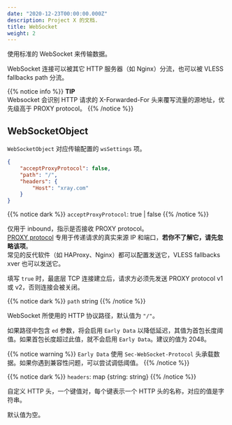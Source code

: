```yaml
---
date: "2020-12-23T00:00:00.000Z"
description: Project X 的文档.
title: WebSocket
weight: 2
---
```


使用标准的 WebSocket 来传输数据。

WebSocket 连接可以被其它 HTTP 服务器（如 Nginx）分流，也可以被 VLESS fallbacks path 分流。

{{% notice info %}}
**TIP**\
Websocket 会识别 HTTP 请求的 X-Forwarded-For 头来覆写流量的源地址，优先级高于 PROXY protocol。
 {{% /notice %}}

## WebSocketObject

`WebSocketObject` 对应传输配置的 `wsSettings` 项。

```json
{
    "acceptProxyProtocol": false,
    "path": "/",
    "headers": {
        "Host": "xray.com"
    }
}
```

{{% notice dark %}} `acceptProxyProtocol`: true | false {{% /notice %}}

仅用于 inbound，指示是否接收 PROXY protocol。<br />
[PROXY protocol](https://www.haproxy.org/download/2.2/doc/proxy-protocol.txt) 专用于传递请求的真实来源 IP 和端口，**若你不了解它，请先忽略该项**。<br />
常见的反代软件（如 HAProxy、Nginx）都可以配置发送它，VLESS fallbacks xver 也可以发送它。

填写 `true` 时，最底层 TCP 连接建立后，请求方必须先发送 PROXY protocol v1 或 v2，否则连接会被关闭。

{{% notice dark %}} `path` string {{% /notice %}}

WebSocket 所使用的 HTTP 协议路径，默认值为 `"/"`。

如果路径中包含 `ed` 参数，将会启用 `Early Data` 以降低延迟，其值为首包长度阈值。如果首包长度超过此值，就不会启用 `Early Data`。建议的值为 2048。

{{% notice warning %}} 
`Early Data` 使用 `Sec-WebSocket-Protocol` 头承载数据。如果你遇到兼容性问题，可以尝试调低阈值。
{{% /notice %}}

{{% notice dark %}} `headers`: map \{string: string\} {{% /notice %}}

自定义 HTTP 头，一个键值对，每个键表示一个 HTTP 头的名称，对应的值是字符串。

默认值为空。
